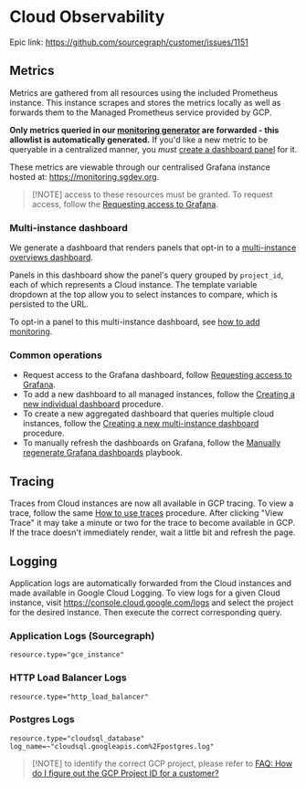 # Cloud Observability

Epic link: https://github.com/sourcegraph/customer/issues/1151

## Metrics

Metrics are gathered from all resources using the included Prometheus instance. This instance scrapes and stores the metrics locally as well as forwards them to the Managed Prometheus service provided by GCP.

**Only metrics queried in our [monitoring generator](https://docs.sourcegraph.com/dev/background-information/observability/monitoring-generator) are forwarded - this allowlist is automatically generated.** If you'd like a new metric to be queryable in a centralized manner, you _must_ [create a dashboard panel](https://docs.sourcegraph.com/dev/how-to/add_monitoring#alerts-dashboards-and-documentation) for it.

These metrics are viewable through our centralised Grafana instance hosted at: https://monitoring.sgdev.org.

> [!NOTE] access to these resources must be granted. To request access, follow the [Requesting access to Grafana](./operations.md#requesting-access-to-grafana).

### Multi-instance dashboard

We generate a dashboard that renders panels that opt-in to a [multi-instance overviews dashboard](https://monitoring.sgdev.org/d/multi-instance-overviews/multi-instance-overviews).

Panels in this dashboard show the panel's query grouped by `project_id`, each of which represents a Cloud instance. The template variable dropdown at the top allow you to select instances to compare, which is persisted to the URL.

To opt-in a panel to this multi-instance dashboard, see [how to add monitoring](https://docs.sourcegraph.com/dev/how-to/add_monitoring#centralized-observability).

### Common operations

- Request access to the Grafana dashboard, follow [Requesting access to Grafana](./operations.md#requesting-access-to-grafana).
- To add a new dashboard to all managed instances, follow the [Creating a new individual dashboard](./operations.md#creating-a-new-individual-dashboard) procedure.
- To create a new aggregated dashboard that queries multiple cloud instances, follow the [Creating a new multi-instance dashboard](./operations.md#creating-a-new-multi-instance-dashboard) procedure.
- To manually refresh the dashboards on Grafana, follow the [Manually regenerate Grafana dashboards](./operations.md#manually-regenerate-grafana-dashboards) playbook.

## Tracing

Traces from Cloud instances are now all available in GCP tracing. To view a trace, follow the same [How to use traces](https://docs.sourcegraph.com/admin/observability/tracing#how-to-use-traces) procedure. After clicking "View Trace" it may take a minute or two for the trace to become available in GCP. If the trace doesn't immediately render, wait a little bit and refresh the page.

## Logging

Application logs are automatically forwarded from the Cloud instances and made available in Google Cloud Logging. To view logs for a given Cloud instance, visit https://console.cloud.google.com/logs and select the project for the desired instance. Then execute the correct corresponding query.

### Application Logs (Sourcegraph)

```
resource.type="gce_instance"
```

### HTTP Load Balancer Logs

```
resource.type="http_load_balancer"
```

### Postgres Logs

```
resource.type="cloudsql_database"
log_name=~"cloudsql.googleapis.com%2Fpostgres.log"
```

> [!NOTE] to identify the correct GCP project, please refer to [FAQ: How do I figure out the GCP Project ID for a customer?](../../index.md#faq-how-do-i-figure-out-the-gcp-project-id-for-a-customer)

